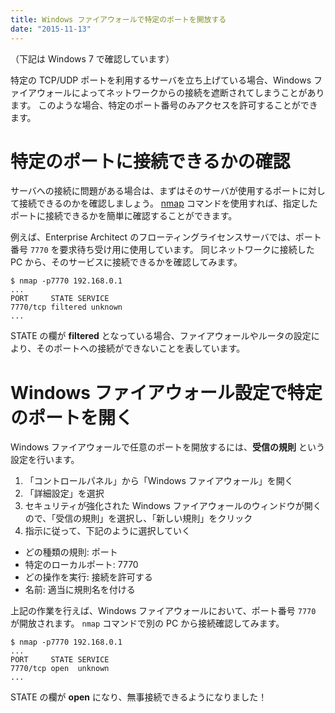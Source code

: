 ```yaml
---
title: Windows ファイアウォールで特定のポートを開放する
date: "2015-11-13"
---
```


（下記は Windows 7 で確認しています）

特定の TCP/UDP ポートを利用するサーバを立ち上げている場合、Windows ファイアウォールによってネットワークからの接続を遮断されてしまうことがあります。
このような場合、特定のポート番号のみアクセスを許可することができます。

特定のポートに接続できるかの確認
====
サーバへの接続に問題がある場合は、まずはそのサーバが使用するポートに対して接続できるのかを確認しましょう。
[nmap](https://nmap.org/download.html) コマンドを使用すれば、指定したポートに接続できるかを簡単に確認することができます。

例えば、Enterprise Architect のフローティングライセンスサーバでは、ポート番号 `7770` を要求待ち受け用に使用しています。
同じネットワークに接続した PC から、そのサービスに接続できるかを確認してみます。

```
$ nmap -p7770 192.168.0.1
...
PORT     STATE SERVICE
7770/tcp filtered unknown
...
```

STATE の欄が **filtered** となっている場合、ファイアウォールやルータの設定により、そのポートへの接続ができないことを表しています。


Windows ファイアウォール設定で特定のポートを開く
====

Windows ファイアウォールで任意のポートを開放するには、**受信の規則** という設定を行います。

1. 「コントロールパネル」から「Windows ファイアウォール」を開く
2. 「詳細設定」を選択
3. セキュリティが強化された Windows ファイアウォールのウィンドウが開くので、「受信の規則」を選択し、「新しい規則」をクリック
4. 指示に従って、下記のように選択していく
  - どの種類の規則: ポート
  - 特定のローカルポート: 7770
  - どの操作を実行: 接続を許可する
  - 名前: 適当に規則名を付ける

上記の作業を行えば、Windows ファイアウォールにおいて、ポート番号 `7770` が開放されます。
`nmap` コマンドで別の PC から接続確認してみます。

```
$ nmap -p7770 192.168.0.1
...
PORT     STATE SERVICE
7770/tcp open  unknown
...
```

STATE の欄が **open** になり、無事接続できるようになりました！

